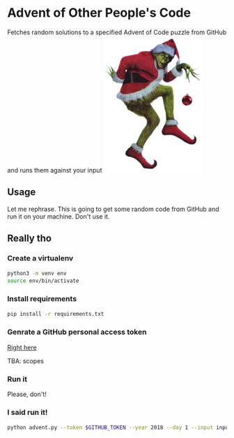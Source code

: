 # Advent of Other People's Code
Fetches random solutions to a specified Advent of Code puzzle from GitHub and runs them against your input
![Grinch](grinch.png)
## Usage
Let me rephrase. This is going to get some random code from GitHub and run it on your machine. Don't use it.

## Really tho
### Create a virtualenv
```sh
python3 -m venv env
source env/bin/activate
```

### Install requirements
```sh
pip install -r requirements.txt
```

### Genrate a GitHub personal access token
[Right here](https://github.com/settings/tokens/new)

TBA: scopes

### Run it
Please, don't!

### I said run it!
```sh
python advent.py --token $GITHUB_TOKEN --year 2018 --day 1 --input input.txt
```
